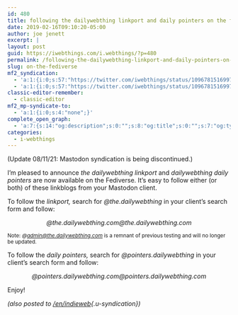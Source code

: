 ```yaml
---
id: 480
title: following the dailywebthing linkport and daily pointers on the fediverse
date: 2019-02-16T09:10:20-05:00
author: joe jenett
excerpt: |
layout: post
guid: https://iwebthings.com/i.webthings/?p=480
permalink: /following-the-dailywebthing-linkport-and-daily-pointers-on-the-fediverse/
slug: on-the-fediverse
mf2_syndication:
  - 'a:1:{i:0;s:57:"https://twitter.com/iwebthings/status/1096781516997361665";}'
  - 'a:1:{i:0;s:57:"https://twitter.com/iwebthings/status/1096781516997361665";}'
classic-editor-remember:
  - classic-editor
mf2_mp-syndicate-to:
  - 'a:1:{i:0;s:4:"none";}'
complete_open_graph:
  - 'a:7:{s:14:"og:description";s:0:"";s:8:"og:title";s:0:"";s:7:"og:type";s:0:"";s:12:"twitter:card";s:7:"summary";s:15:"twitter:creator";s:0:"";s:19:"twitter:description";s:0:"";s:8:"og:image";s:0:"";}'
categories:
  - i-webthings
---
```

(Update 08/11/21: Mastodon syndication is being discontinued.)

I&#8217;m pleased to announce _the dailywebthing linkport_ and _dailywebthing daily pointers_ are now available on the Fediverse. It&#8217;s easy to follow either (or both) of these linkblogs from your Mastodon client.

To follow the _linkport,_ search for _@the.dailywebthing_ in your client&#8217;s search form and follow:

<p style="text-align: center;">
  <em>@the.dailywebthing.com@the.dailywebthing.com</em>
</p>

<small>Note: <em>@admin@the.dailywebthing.com</em> is a remnant of previous testing and will no longer be updated.</small>

To follow the _daily pointers,_ search for _@pointers.dailywebthing_ in your client&#8217;s search form and follow:

<p style="text-align: center;">
  <em>@pointers.dailywebthing.com@pointers.dailywebthing.com</em>
</p>

Enjoy!

_(also posted to [/en/indieweb](https://indieweb.xyz/en/indieweb){.u-syndication})_